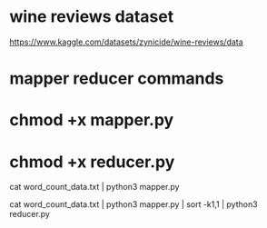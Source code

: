 # wine reviews dataset
https://www.kaggle.com/datasets/zynicide/wine-reviews/data

# mapper reducer commands
# chmod +x mapper.py
# chmod +x reducer.py

cat word_count_data.txt | python3 mapper.py

cat word_count_data.txt | python3 mapper.py | sort -k1,1 | python3 reducer.py
